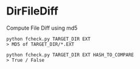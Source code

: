 # DirFileDiff
Compute File Diff using md5

```
python fcheck.py TARGET_DIR EXT
> MD5 of TARGET_DIR/*.EXT
```

```
python fcheck.py TARGET_DIR EXT HASH_TO_COMPARE
> True / False
```
